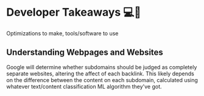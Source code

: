 # Developer Takeaways 💻💾

Optimizations to make, tools/software to use

## Understanding Webpages and Websites

Google will determine whether subdomains should be judged as completely separate websites, altering the affect of each backlink. This likely depends on the difference between the content on each subdomain, calculated using whatever text/content classification ML algorithm they've got.
